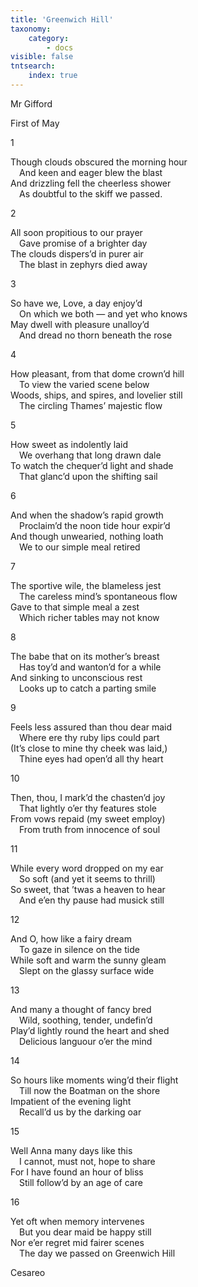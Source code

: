 ```yaml
---
title: 'Greenwich Hill'
taxonomy:
    category:
        - docs
visible: false
tntsearch:
    index: true
---
```


<div class="author">Mr Gifford</div>

<span class="title">First of May</span>
  
<span class="title">1</span>
  
Though clouds obscured the morning hour  
&emsp;And keen and eager blew the blast  
And drizzling fell the cheerless shower  
&emsp;As doubtful to the skiff we passed.  
  
<span class="title">2</span>
  
All soon propitious to our prayer  
&emsp;Gave promise of a brighter day  
The clouds dispers’d in <span data-tippy="brighter" class="green">purer</span> air  
&emsp;The blast in zephyrs died away  
  
<span class="title">3</span>
  
So have we, Love, a day enjoy’d  
&emsp;On which we both — and yet who knows  
May dwell with pleasure unalloy’d  
&emsp;And dread no thorn beneath the rose  
  
<span class="title">4</span>
  
How pleasant, from that dome crown’d hill  
&emsp;To view the varied scene below  
Woods, ships, and spires, and lovelier still  
&emsp;The circling Thames’ majestic flow  
  
<span class="title">5</span>
  
How sweet as indolently laid  
&emsp;We overhang that long drawn dale  
To watch the chequer’d light and shade  
&emsp;That glanc’d upon the shifting sail  
  
<span class="title">6</span>
  
And when the shadow’s rapid growth  
&emsp;Proclaim’d the noon tide hour expir’d  
And though unwearied, nothing loath  
&emsp;We to our simple meal retired  
  
<span class="title">7</span>
  
The sportive wile, the blameless jest  
&emsp;The careless mind’s spontaneous flow  
Gave to that simple meal a zest  
&emsp;Which richer tables may not know  
  
<span class="title">8</span>
  
The babe that on its mother’s breast  
&emsp;Has toy’d and wanton’d for a while  
And sinking to unconscious rest  
&emsp;Looks up to catch a parting smile  
  
<span class="title">9</span>
  
Feels less assured than thou dear maid  
&emsp;Where ere thy ruby lips could part  
(It’s close to mine thy cheek was laid,)  
&emsp;Thine eyes had open’d all thy heart  
  
<span class="title">10</span>
  
Then, thou, I mark’d the chasten’d joy  
&emsp;That lightly o’er thy features stole  
From vows repaid (my sweet employ)  
&emsp;From truth from innocence of soul  
  
<span class="title">11</span>
  
While every word dropped on my ear  
&emsp;So soft (and yet it seems to thrill)  
So sweet, that ’twas a heaven to hear  
&emsp;And e’en thy pause had musick still  
  
<span class="title">12</span>
  
And O, how like a fairy dream  
&emsp;To gaze in silence on the tide  
While soft and warm the sunny gleam  
&emsp;Slept on the glassy surface wide  
  
<span class="title">13</span>
  
And many a thought of fancy bred  
&emsp;Wild, soothing, tender, undefin’d  
Play’d lightly round the heart and shed  
&emsp;Delicious languour o’er the mind  

<span class="title">14</span>

So hours like moments wing’d their flight  
&emsp;Till now the Boatman on the shore  
Impatient of the evening light  
&emsp;Recall’d us by the darking oar  

<span class="title">15</span>

Well Anna many days like this  
&emsp;I cannot, must not, hope to share  
For I have found an hour of bliss  
&emsp;Still follow’d by an age of care  

<span class="title">16</span>

Yet oft when memory intervenes  
&emsp;But you dear maid be happy still  
Nor e’er regret mid fairer scenes  
&emsp;The day we passed on Greenwich Hill

Cesareo

